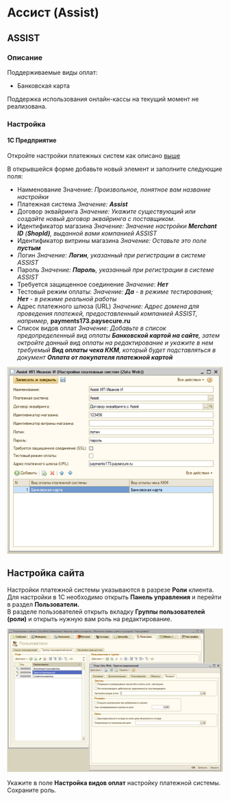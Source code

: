 # Ассист \(Assist\)

## ASSIST

### Описание

Поддерживаемые виды оплат:

* Банковская карта

Поддержка использования онлайн-кассы на текущий момент не реализована.

### Настройка

#### 1С Предприятие <a id="1s-predpriyatie-assist"></a>

Откройте настройки платежных систем как описано [выше]()

В открывшейся форме добавьте новый элемент и заполните следующие поля:

* Наименование  Значение: _Произвольное, понятное вам название настройки_
* Платежная система _Значение: **Assist**_
* Договор эквайринга  _Значение: Укажите существующий или создайте новый договор эквайринга с поставщиком._ 
* Идентификатор магазина _Значение: Значение настройки **Merchant ID** \(**ShopId\)**, выданной вами компанией ASSIST_
* Идентификатор витрины магазина _Значение: Оставьте это поле **пустым**_
* Логин _Значение: **Логин**, указанный при регистрации в системе ASSIST_
* Пароль _Значение: **Пароль**, указанный при регистрации в системе ASSIST_
* Требуется защищенное соединение _Значение: **Нет**_
* Тестовый режим оплаты: _Значение: **Да** - в режиме тестирования; **Нет** - в режиме реальной работы_
* Адрес платежного шлюза \(URL\) _Значение: Адрес домена для проведения платежей, предоставленный компанией ASSIST, например,_ **payments173.paysecure.ru**
* Список видов оплат _Значение: Добавьте в список предопределенный вид оплаты **Банковской картой на сайте**, затем октройте данный вид оплаты на редактирование и укажите в нем требуемый **Вид оплаты чека ККМ**, который будет подставляться в документ **Оплата от покупателя платежной картой**_

![&#x41F;&#x440;&#x438;&#x43C;&#x435;&#x440; &#x43D;&#x430;&#x441;&#x442;&#x440;&#x43E;&#x435;&#x43A; &#x43F;&#x43B;&#x430;&#x442;&#x435;&#x436;&#x43D;&#x43E;&#x439; &#x441;&#x438;&#x441;&#x442;&#x435;&#x43C;&#x44B; ASSIST](../../.gitbook/assets/image%20%28398%29.png)

## Настройка сайта

Настройки платежной системы указываются в разрезе **Роли** клиента.  
Для настройки в 1С необходимо открыть **Панель управления** и перейти в раздел **Пользователи.**  
В разделе пользователей открыть вкладку **Группы пользователей \(роли\)** и открыть нужную вам роль на редактирование.

![&#x41D;&#x430;&#x441;&#x442;&#x440;&#x43E;&#x439;&#x43A;&#x430; &#x434;&#x43E;&#x441;&#x442;&#x443;&#x43F;&#x43D;&#x43E;&#x433;&#x43E; &#x432;&#x438;&#x434;&#x430; &#x43E;&#x43F;&#x43B;&#x430;&#x442;&#x44B; &#x434;&#x43B;&#x44F; &#x43A;&#x43B;&#x438;&#x435;&#x43D;&#x442;&#x430;](../../.gitbook/assets/image%20%2891%29.png)

Укажите в поле **Настройка видов оплат** настройку платежной системы.  
Сохраните роль.

